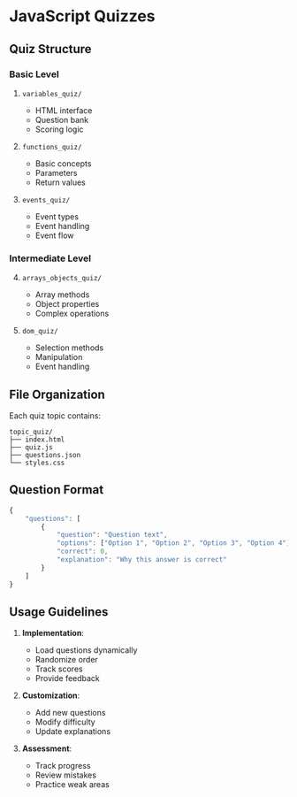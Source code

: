 # JavaScript Quizzes

## Quiz Structure

### Basic Level
1. `variables_quiz/`
   - HTML interface
   - Question bank
   - Scoring logic

2. `functions_quiz/`
   - Basic concepts
   - Parameters
   - Return values

3. `events_quiz/`
   - Event types
   - Event handling
   - Event flow

### Intermediate Level
4. `arrays_objects_quiz/`
   - Array methods
   - Object properties
   - Complex operations

5. `dom_quiz/`
   - Selection methods
   - Manipulation
   - Event handling

## File Organization

Each quiz topic contains:
```
topic_quiz/
├── index.html
├── quiz.js
├── questions.json
└── styles.css
```

## Question Format

```javascript
{
    "questions": [
        {
            "question": "Question text",
            "options": ["Option 1", "Option 2", "Option 3", "Option 4"],
            "correct": 0,
            "explanation": "Why this answer is correct"
        }
    ]
}
```

## Usage Guidelines

1. **Implementation**:
   - Load questions dynamically
   - Randomize order
   - Track scores
   - Provide feedback

2. **Customization**:
   - Add new questions
   - Modify difficulty
   - Update explanations

3. **Assessment**:
   - Track progress
   - Review mistakes
   - Practice weak areas
